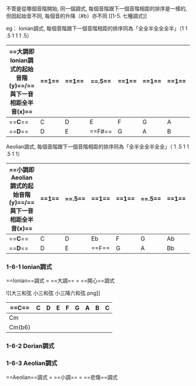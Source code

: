 不管是從哪個音階開始, 同一個調式, 每個音階跟下一個音階相距的排序是一樣的, 但因起始音不同, 每個音的升降（#b）亦不同  [[1-5. 七種調式]]

eg：
Ionian調式, 每個音階跟下一個音階相距的排序同為「全全半全全全半」（1 1 .5 1 1 1 .5）

| ==**大調即Ionian調式的起始音階(y)**==/==**與下一音相距全半音(x)**== | ==**1**== | ==**1**== | ==**.5**== | ==**1**== | ==**1**== | ==**1**== | ==**.5**== |     |
| ------------------------------------------------ | --------- | --------- | ---------- | --------- | --------- | --------- | ---------- | --- |
| ==**C**==                                        | C         | D         | E          | F         | G         | A         | B          | C   |
| ==**D**==                                        | D         | E         | ==F#==     | G         | A         | B         | ==C#==     | D   |

Aeolian調式, 每個音階跟下一個音階相距的排序同為「全半全全半全全」（ 1 .5 1 1 .5 1 1）

| ==**小調即Aeolian調式的起始音階(y)**==/==**與下一音相距全半音(x)**== | ==**1**== | ==**.5**== | ==**1**== | ==**1**== | ==**.5**== | ==**1**== | ==**1**== |     |
| ------------------------------------------------- | --------- | ---------- | --------- | --------- | ---------- | --------- | --------- | --- |
| ==**C**==                                         | C         | D          | Eb        | F         | G          | Ab        | Bb        | C   |
| ==**D**==                                         | D         | E          | ==F==     | G         | A          | Bb        | ==C==     | D   |

### 1-6-1 Ionian調式

==Ionian==調式 = ==大調== = ==開心==調式

![[大三和弦 小三和弦 小三降六和弦.png]]

| ==**C**== | C   | D   | E   | F   | G   | A   | B   | C   |
| --------- | --- | --- | --- | --- | --- | --- | --- | --- |
| Cm        |     |     |     |     |     |     |     |     |
| Cm(b6)    |     |     |     |     |     |     |     |     |

### 1-6-2 Dorian調式

### 1-6-3 Aeolian調式

==Aeolian==調式 = ==小調== = ==悲傷==調式